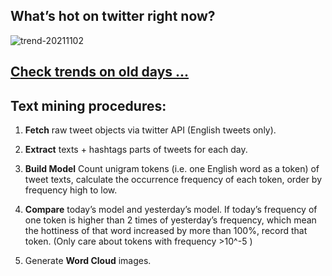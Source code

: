 ## What’s hot on twitter right now?

![trend-20211102][wordcloud]

[wordcloud]: https://raw.githubusercontent.com/xdqc/tweet-trend-everyday/master/word-cloud/trend-20211102.png?token=AF5V4P7ADR6KQBZ4CEDTNIK6AXRMU "trend-20211102"

## [Check trends on old days ...](https://github.com/xdqc/tweet-trend-everyday/tree/master/word-cloud)

## Text mining procedures:

1. **Fetch** raw tweet objects via twitter API (English tweets only).

2. **Extract** texts + hashtags parts of tweets for each day.

3. **Build Model** Count unigram tokens (i.e. one English word as a token) of tweet texts, calculate the occurrence frequency of each token, order by frequency high to low.

4. **Compare** today’s model and yesterday’s model. If today’s frequency of one token is higher than 2 times of yesterday’s frequency, which mean the hottiness of that word increased by more than 100%, record that token. (Only care about tokens with frequency >10^-5 )

5. Generate **Word Cloud** images.
